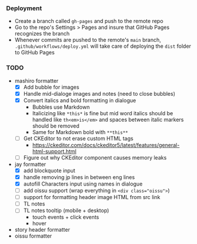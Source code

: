 ### Deployment

- Create a branch called `gh-pages` and push to the remote repo
- Go to the repo's Settings > Pages and insure that GitHub Pages recognizes the branch
- Whenever commits are pushed to the remote's `main` branch, `.github/workflows/deploy.yml` will take care of deploying the `dist` folder to GitHub Pages

### TODO

- mashiro formatter
  - [x] Add bubble for images
  - [x] Handle mid-dialoge images and notes (need to close bubbles)
  - [x] Convert italics and bold formatting in dialogue
    - Bubbles use Markdown
    - Italicizing like `*this*` is fine but mid word italics should be handled like `th<em>is</em>` and spaces between italic markers should be removed
    - Same for Markdown bold with `**this**`
  - [ ] Get CKEditor to not erase custom HTML tags
    - https://ckeditor.com/docs/ckeditor5/latest/features/general-html-support.html
  - [ ] Figure out why CKEditor component causes memory leaks
- jay formatter
  - [x] add blockquote input
  - [x] handle removing jp lines in between eng lines
  - [x] autofill Characters input using names in dialogue
  - [ ] add oissu support (wrap everything in `<div class="oissu">`)
  - [ ] support for formatting header image HTML from src link
  - [ ] TL notes
  - [ ] TL notes tooltip (mobile + desktop)
    - touch events + click events
    - hover
- story header formatter
- oissu formatter
